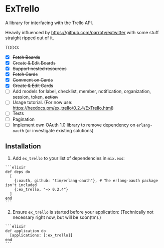 # ExTrello

A library for interfacing with the Trello API.

Heavily influenced by https://github.com/parroty/extwitter with some stuff straight ripped out of it.

TODO:
- [x] ~~Fetch Boards~~
- [x] ~~Create & Edit Boards~~
- [x] ~~Support nested resources~~
- [x] ~~Fetch Cards~~
- [x] ~~Comment on Cards~~
- [x] ~~Create & Edit Cards~~
- [ ] Add models for label, checklist, member, notification, organization, session, token, ~~action~~
- [ ] Usage tutorial. (For now use: https://hexdocs.pm/ex_trello/0.2.4/ExTrello.html)
- [ ] Tests
- [ ] Pagination
- [ ] Implement own OAuth 1.0 library to remove dependency on `erlang-oauth` (or investigate existing solutions)

## Installation


  1. Add `ex_trello` to your list of dependencies in `mix.exs`:

    ```elixir
    def deps do
      [
        {:oauth, github: "tim/erlang-oauth"}, # The erlang-oauth package isn't included
        {:ex_trello, "~> 0.2.4"}
      ]
    end
    ```

  2. Ensure `ex_trello` is started before your application: (Technically not necessary right now, but will be soon(tm).)

    ```elixir
    def application do
      [applications: [:ex_trello]]
    end
    ```
